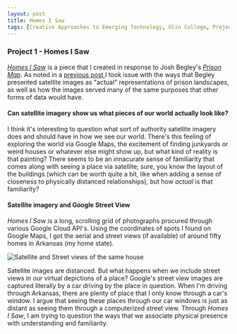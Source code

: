 ```yaml
---
layout: post
title: Homes I Saw
tags: [Creative Approaches to Emerging Technology, Olin College, Project 1]
---
```

### Project 1 - Homes I Saw  
[*Homes I Saw*](https://homesisaw.tumblr.com/) is a piece that I created in response to Josh Begley's [*Prison Map*](prisonmap.com).
As noted in a [previous post](https://davefreem.github.io/2018-09-18-Josh-Begley's-Prison-Map/),I took issue with the ways that
Begley presented satellite images as "actual" representations of prison landscapes, as well as how the images served many of the 
same purposes that other forms of data would have. 

#### Can satellite imagery show us what pieces of our world actually look like?

I think it's interesting to question what sort of authority satellite imagery does and should have in how we see our world. There's 
this feeling of exploring the world via Google Maps, the excitement of finding junkyards or weird houses or whatever else might show up,
but what kind of reality is that painting? There seems to be an innacurate sense of familiarity that comes along with seeing a place
via satellite; sure, you know the layout of the buildings (which can be worth quite a bit, like when adding a sense of closeness
to physically distanced relationships), but how *actual* is that familiarity?

#### Satellite imagery and Google Street View

*Homes I Saw* is a long, scrolling grid of photographs procured through various Google Cloud API's. Using the coordinates
of spots I found on Google Maps, I got the aerial and street views (if available) of around fifty homes in Arkansas (my home state).

![Satellite and Street views of the same house](https://github.com/DaveFreem/DaveFreem.github.io/tree/master/img/both_views.png)

Satellite images are distanced. But what happens when we include street views in our virtual depictions of a place? Google's street
 view images are captured literally by a car driving by the place in question. When I'm driving through Arkansas, there are plenty
 of place that I only know through a car's window. I argue that seeing these places through our car windows is just as distant as 
seeing them through a computerized street view. Through *Homes I Saw*, I am trying to question the ways that we associate physical 
presence with understanding and familiarity. 
